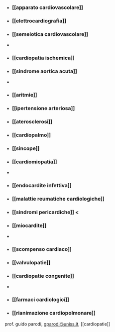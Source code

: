 - ### [[apparato cardiovascolare]]
- ### [[elettrocardiografia]]
- ### [[semeiotica cardiovascolare]]
- 
- ### [[cardiopatia ischemica]]
- ### [[sindrome aortica acuta]]
- 
- ### [[aritmie]]
- ### [[ipertensione arteriosa]]
- ### [[aterosclerosi]]
- ### [[cardiopalmo]]
- ### [[sincope]]
- ### [[cardiomiopatia]]
- 
- ### [[endocardite infettiva]]
- ### [[malattie reumatiche cardiologiche]]
- ### [[sindromi pericardiche]] <
- ### [[miocardite]]
-  
- ### [[scompenso cardiaco]]
- ### [[valvulopatie]]
- ### [[cardiopatie congenite]]
- 
- ### [[farmaci cardiologici]]
- ### [[rianimazione cardiopolmonare]]

prof. guido parodi, gparodi@uniss.it, [[cardiopatie]]